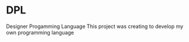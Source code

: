 # DPL
Designer Progamming Language
This project was creating to develop my own programming language
